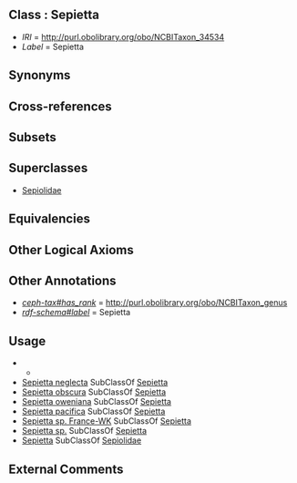 
## Class : Sepietta

 * *IRI* = http://purl.obolibrary.org/obo/NCBITaxon_34534
 * *Label* = Sepietta

## Synonyms


## Cross-references


## Subsets


## Superclasses

 * [Sepiolidae](../../NCBITaxon/31/NCBITaxon_34531.md)

## Equivalencies


## Other Logical Axioms


## Other Annotations

 * *[ceph-tax#has_rank](../../ceph-tax#has/nk/ceph-tax#has_rank.md)* = http://purl.obolibrary.org/obo/NCBITaxon_genus
 * *[rdf-schema#label](../../el/rdf-schema#label.md)* = Sepietta

## Usage

 * -
 * [Sepietta neglecta](../../NCBITaxon/76/NCBITaxon_243076.md) SubClassOf [Sepietta](../../NCBITaxon/34/NCBITaxon_34534.md)
 * [Sepietta obscura](../../NCBITaxon/02/NCBITaxon_84402.md) SubClassOf [Sepietta](../../NCBITaxon/34/NCBITaxon_34534.md)
 * [Sepietta oweniana](../../NCBITaxon/19/NCBITaxon_70319.md) SubClassOf [Sepietta](../../NCBITaxon/34/NCBITaxon_34534.md)
 * [Sepietta pacifica](../../NCBITaxon/94/NCBITaxon_70294.md) SubClassOf [Sepietta](../../NCBITaxon/34/NCBITaxon_34534.md)
 * [Sepietta sp. France-WK](../../NCBITaxon/62/NCBITaxon_255562.md) SubClassOf [Sepietta](../../NCBITaxon/34/NCBITaxon_34534.md)
 * [Sepietta sp.](../../NCBITaxon/35/NCBITaxon_34535.md) SubClassOf [Sepietta](../../NCBITaxon/34/NCBITaxon_34534.md)
 * [Sepietta](../../NCBITaxon/34/NCBITaxon_34534.md) SubClassOf [Sepiolidae](../../NCBITaxon/31/NCBITaxon_34531.md)

## External Comments

